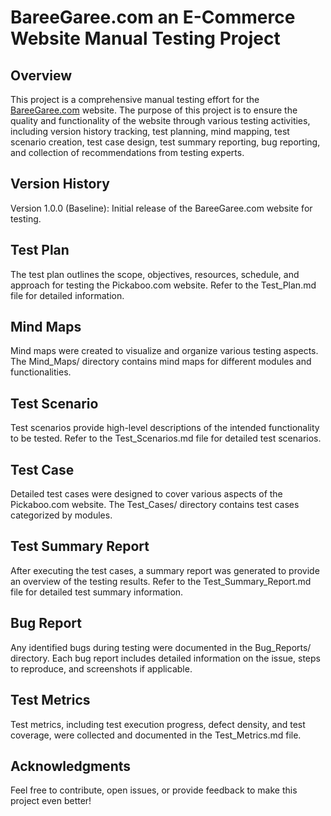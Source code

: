 # BareeGaree.com an E-Commerce Website Manual Testing Project

## Overview
This project is a comprehensive manual testing effort for the [BareeGaree.com](https://initial.bareegaree.com/) website. The purpose of this project is to ensure the quality and functionality of the website through various testing activities, including version history tracking, test planning, mind mapping, test scenario creation, test case design, test summary reporting, bug reporting, and collection of recommendations from testing experts.

## Version History
Version 1.0.0 (Baseline): Initial release of the BareeGaree.com website for testing.

## Test Plan
The test plan outlines the scope, objectives, resources, schedule, and approach for testing the Pickaboo.com website. Refer to the Test_Plan.md file for detailed information.

## Mind Maps
Mind maps were created to visualize and organize various testing aspects. The Mind_Maps/ directory contains mind maps for different modules and functionalities.

## Test Scenario
Test scenarios provide high-level descriptions of the intended functionality to be tested. Refer to the Test_Scenarios.md file for detailed test scenarios.

## Test Case
Detailed test cases were designed to cover various aspects of the Pickaboo.com website. The Test_Cases/ directory contains test cases categorized by modules.

## Test Summary Report
After executing the test cases, a summary report was generated to provide an overview of the testing results. Refer to the Test_Summary_Report.md file for detailed test summary information.

## Bug Report
Any identified bugs during testing were documented in the Bug_Reports/ directory. Each bug report includes detailed information on the issue, steps to reproduce, and screenshots if applicable.

## Test Metrics
Test metrics, including test execution progress, defect density, and test coverage, were collected and documented in the Test_Metrics.md file.

## Acknowledgments 
Feel free to contribute, open issues, or provide feedback to make this project even better!

